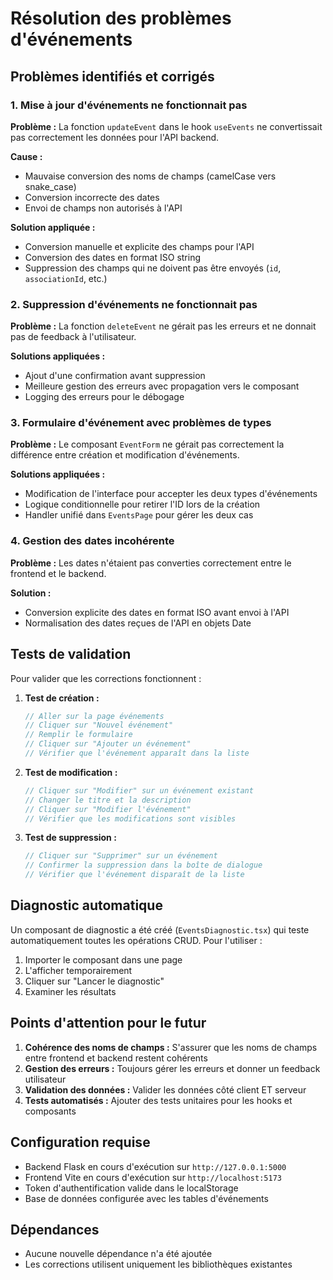 # Résolution des problèmes d'événements

## Problèmes identifiés et corrigés

### 1. Mise à jour d'événements ne fonctionnait pas

**Problème :** La fonction `updateEvent` dans le hook `useEvents` ne convertissait pas correctement les données pour l'API backend.

**Cause :** 
- Mauvaise conversion des noms de champs (camelCase vers snake_case)
- Conversion incorrecte des dates
- Envoi de champs non autorisés à l'API

**Solution appliquée :**
- Conversion manuelle et explicite des champs pour l'API
- Conversion des dates en format ISO string
- Suppression des champs qui ne doivent pas être envoyés (`id`, `associationId`, etc.)

### 2. Suppression d'événements ne fonctionnait pas

**Problème :** La fonction `deleteEvent` ne gérait pas les erreurs et ne donnait pas de feedback à l'utilisateur.

**Solutions appliquées :**
- Ajout d'une confirmation avant suppression
- Meilleure gestion des erreurs avec propagation vers le composant
- Logging des erreurs pour le débogage

### 3. Formulaire d'événement avec problèmes de types

**Problème :** Le composant `EventForm` ne gérait pas correctement la différence entre création et modification d'événements.

**Solutions appliquées :**
- Modification de l'interface pour accepter les deux types d'événements
- Logique conditionnelle pour retirer l'ID lors de la création
- Handler unifié dans `EventsPage` pour gérer les deux cas

### 4. Gestion des dates incohérente

**Problème :** Les dates n'étaient pas converties correctement entre le frontend et le backend.

**Solution :**
- Conversion explicite des dates en format ISO avant envoi à l'API
- Normalisation des dates reçues de l'API en objets Date

## Tests de validation

Pour valider que les corrections fonctionnent :

1. **Test de création :**
   ```javascript
   // Aller sur la page événements
   // Cliquer sur "Nouvel événement"
   // Remplir le formulaire
   // Cliquer sur "Ajouter un événement"
   // Vérifier que l'événement apparaît dans la liste
   ```

2. **Test de modification :**
   ```javascript
   // Cliquer sur "Modifier" sur un événement existant
   // Changer le titre et la description
   // Cliquer sur "Modifier l'événement"
   // Vérifier que les modifications sont visibles
   ```

3. **Test de suppression :**
   ```javascript
   // Cliquer sur "Supprimer" sur un événement
   // Confirmer la suppression dans la boîte de dialogue
   // Vérifier que l'événement disparaît de la liste
   ```

## Diagnostic automatique

Un composant de diagnostic a été créé (`EventsDiagnostic.tsx`) qui teste automatiquement toutes les opérations CRUD. Pour l'utiliser :

1. Importer le composant dans une page
2. L'afficher temporairement
3. Cliquer sur "Lancer le diagnostic"
4. Examiner les résultats

## Points d'attention pour le futur

1. **Cohérence des noms de champs :** S'assurer que les noms de champs entre frontend et backend restent cohérents
2. **Gestion des erreurs :** Toujours gérer les erreurs et donner un feedback utilisateur
3. **Validation des données :** Valider les données côté client ET serveur
4. **Tests automatisés :** Ajouter des tests unitaires pour les hooks et composants

## Configuration requise

- Backend Flask en cours d'exécution sur `http://127.0.0.1:5000`
- Frontend Vite en cours d'exécution sur `http://localhost:5173`
- Token d'authentification valide dans le localStorage
- Base de données configurée avec les tables d'événements

## Dépendances

- Aucune nouvelle dépendance n'a été ajoutée
- Les corrections utilisent uniquement les bibliothèques existantes
